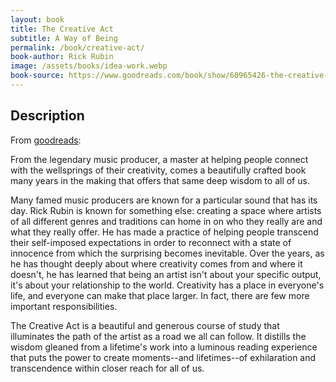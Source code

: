 ```yaml
---
layout: book
title: The Creative Act
subtitle: A Way of Being
permalink: /book/creative-act/
book-author: Rick Rubin
image: /assets/books/idea-work.webp
book-source: https://www.goodreads.com/book/show/60965426-the-creative-act?from_search=true&from_srp=true&qid=FHu6hTtVgt&rank=1
---
```


## Description

From [goodreads](https://www.goodreads.com/book/show/60965426-the-creative-act?from_search=true&from_srp=true&qid=FHu6hTtVgt&rank=1):

From the legendary music producer, a master at helping people connect with the wellsprings of their creativity, comes a beautifully crafted book many years in the making that offers that same deep wisdom to all of us.

Many famed music producers are known for a particular sound that has its day. Rick Rubin is known for something else: creating a space where artists of all different genres and traditions can home in on who they really are and what they really offer. He has made a practice of helping people transcend their self-imposed expectations in order to reconnect with a state of innocence from which the surprising becomes inevitable. Over the years, as he has thought deeply about where creativity comes from and where it doesn't, he has learned that being an artist isn't about your specific output, it's about your relationship to the world. Creativity has a place in everyone's life, and everyone can make that place larger. In fact, there are few more important responsibilities.

The Creative Act is a beautiful and generous course of study that illuminates the path of the artist as a road we all can follow. It distills the wisdom gleaned from a lifetime's work into a luminous reading experience that puts the power to create moments--and lifetimes--of exhilaration and transcendence within closer reach for all of us.

